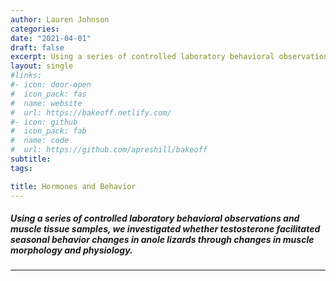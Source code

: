```yaml
---
author: Lauren Johnson
categories:
date: "2021-04-01"
draft: false
excerpt: Using a series of controlled laboratory behavioral observations and muscle tissue samples, we investigated whether testosterone facilitated seasonal behavior changes in anole lizards through changes in muscle morphology and physiology.
layout: single
#links:
#- icon: door-open
#  icon_pack: fas
#  name: website
#  url: https://bakeoff.netlify.com/
#- icon: github
#  icon_pack: fab
#  name: code
#  url: https://github.com/apreshill/bakeoff
subtitle:
tags:

title: Hormones and Behavior
---
```


##### Using a series of controlled laboratory behavioral observations and muscle tissue samples, we investigated whether testosterone facilitated seasonal behavior changes in anole lizards through changes in muscle morphology and physiology.

---
